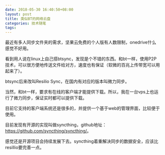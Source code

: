 ```yaml
---
date: 2018-05-30 16:40:50+08:00
layout: post
title: 类似BT的网络云盘
categories: 技术随笔
tags: 
---
```


最近有多人同步文件夹的需求，坚果云免费的个人版有人数限制，onedrive什么感觉不好用。

看到用人说在linux上自己搭btsync，发现是个不错的东西。和bt一样，使用P2P技术，可以很方便地传送文件给对方，速度也有保证（软微的百兆上传带宽可以用起来了）。

btsync后来改叫Resilio Sync，在国内有对应的版本叫微力同步。

当然，和bt一样，要求有在线的客户端才能提供下载。所以，我在一台vps上也运行了微力同步，保证实时都可以提供下载。

目前它支持的客户端系统还是很多的，并提供一个基于web的管理界面，比较便于使用。

目前发现有开源的实现叫做syncthing，github地址：<https://github.com/syncthing/syncthing/>。

感觉还是开源项目会持续发展下去。syncthing着重解决同步的数据安全，应该比resillio要完善一点。